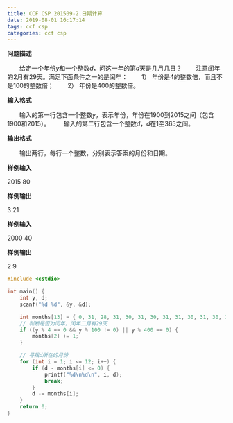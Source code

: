 ```yaml
---
title: CCF CSP 201509-2.日期计算
date: 2019-08-01 16:17:14
tags: ccf csp
categories: ccf csp
---
```


**问题描述**

　　给定一个年份*y*和一个整数*d*，问这一年的第*d*天是几月几日？
　　注意闰年的2月有29天。满足下面条件之一的是闰年：
　　1） 年份是4的整数倍，而且不是100的整数倍；
　　2） 年份是400的整数倍。

<!--more-->

**输入格式**

　　输入的第一行包含一个整数*y*，表示年份，年份在1900到2015之间（包含1900和2015）。
　　输入的第二行包含一个整数*d*，*d*在1至365之间。

**输出格式**

　　输出两行，每行一个整数，分别表示答案的月份和日期。

**样例输入**

2015
80

**样例输出**

3
21

**样例输入**

2000
40

**样例输出**

2
9

```c++
#include <cstdio>

int main() {
	int y, d;
	scanf("%d %d", &y, &d);

	int months[13] = { 0, 31, 28, 31, 30, 31, 30, 31, 31, 30, 31, 30, 31 };
	// 判断是否为闰年，闰年二月有29天
	if ((y % 4 == 0 && y % 100 != 0) || y % 400 == 0) {
		months[2] += 1;
	}

	// 寻找d所在的月份
	for (int i = 1; i <= 12; i++) {
		if (d - months[i] <= 0) {
			printf("%d\n%d\n", i, d);
			break;
		}
		d -= months[i];
	}
	return 0;
}
```


